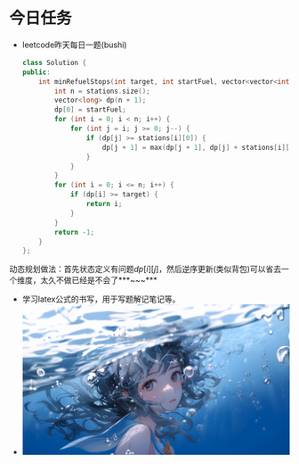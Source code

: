 # 今日任务

* leetcode昨天每日一题(bushi)

  ```c++
  class Solution {
  public:
      int minRefuelStops(int target, int startFuel, vector<vector<int>>& stations) {
          int n = stations.size();
          vector<long> dp(n + 1);
          dp[0] = startFuel;
          for (int i = 0; i < n; i++) {
              for (int j = i; j >= 0; j--) {
                  if (dp[j] >= stations[i][0]) {
                      dp[j + 1] = max(dp[j + 1], dp[j] + stations[i][1]);
                  }
              }
          }
          for (int i = 0; i <= n; i++) {
              if (dp[i] >= target) {
                  return i;
              }
          }
          return -1;
      }
  };
  ```

动态规划做法：首先状态定义有问题$dp[i][j]$，然后逆序更新(类似背包)可以省去一个维度，太久不做已经是不会了***~~~***

* 学习latex公式的书写，用于写题解记笔记等。
* ![1728357494559](image/note/1728357494559.png)

